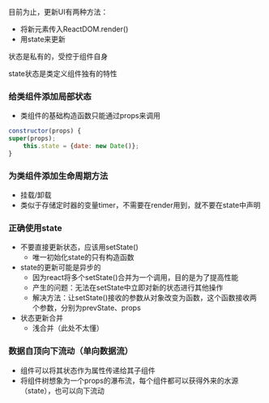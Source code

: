 目前为止，更新UI有两种方法：
- 将新元素传入ReactDOM.render()
- 用state来更新

状态是私有的，受控于组件自身

state状态是类定义组件独有的特性

### 给类组件添加局部状态
- 类组件的基础构造函数只能通过props来调用
```js
constructor(props) {
super(props);
    this.state = {date: new Date()};
}
```

### 为类组件添加生命周期方法
- 挂载/卸载
- 类似于存储定时器的变量timer，不需要在render用到，就不要在state中声明

### 正确使用state
- 不要直接更新状态，应该用setState()
  - 唯一初始化state的只有构造函数
- state的更新可能是异步的
  - 因为react将多个setState()合并为一个调用，目的是为了提高性能
  - 产生的问题：无法在setState中立即对新的状态进行其他操作
  - 解决方法：让setState()接收的参数从对象改变为函数，这个函数接收两个参数，分别为prevState、props
- 状态更新合并
  - 浅合并（此处不太懂）

### 数据自顶向下流动（单向数据流）
- 组件可以将其状态作为属性传递给其子组件
- 将组件树想象为一个props的瀑布流，每个组件都可以获得外来的水源（state），也可以向下流动